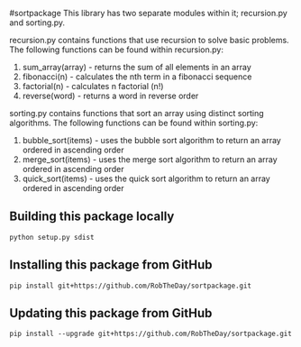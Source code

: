 #sortpackage
This library has two separate modules within it; recursion.py and sorting.py.

recursion.py contains functions that use recursion to solve basic problems.
The following functions can be found within recursion.py:
  1) sum_array(array) - returns the sum of all elements in an array
  2) fibonacci(n) - calculates the nth term in a fibonacci sequence
  3) factorial(n) - calculates n factorial (n!)
  4) reverse(word) - returns a word in reverse order

sorting.py contains functions that sort an array using distinct sorting algorithms.
The following functions can be found within sorting.py:
  1) bubble_sort(items) - uses the bubble sort algorithm to return an array
     ordered in ascending order
  1) merge_sort(items) - uses the merge sort algorithm to return an array
     ordered in ascending order
  1) quick_sort(items) - uses the quick sort algorithm to return an array
     ordered in ascending order

## Building this package locally
`python setup.py sdist`

## Installing this package from GitHub
`pip install git+https://github.com/RobTheDay/sortpackage.git`

## Updating this package from GitHub
`pip install --upgrade git+https://github.com/RobTheDay/sortpackage.git`
